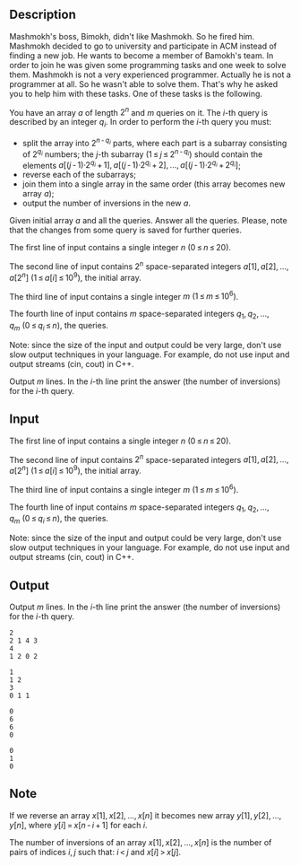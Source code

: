 ## Description

<div><p><span class="tex-font-style-it">Mashmokh's boss, Bimokh, didn't like Mashmokh. So he fired him. Mashmokh decided to go to university and participate in ACM instead of finding a new job. He wants to become a member of Bamokh's team. In order to join he was given some programming tasks and one week to solve them. Mashmokh is not a very experienced programmer. Actually he is not a programmer at all. So he wasn't able to solve them. That's why he asked you to help him with these tasks. One of these tasks is the following.</span></p><p>You have an array <span class="tex-span"><i>a</i></span> of length <span class="tex-span">2<sup class="upper-index"><i>n</i></sup></span> and <span class="tex-span"><i>m</i></span> queries on it. The <span class="tex-span"><i>i</i></span>-th query is described by an integer <span class="tex-span"><i>q</i><sub class="lower-index"><i>i</i></sub></span>. In order to perform the <span class="tex-span"><i>i</i></span>-th query you must:</p><ul> <li> split the array into <span class="tex-span">2<sup class="upper-index"><i>n</i> - <i>q</i><sub class="lower-index"><i>i</i></sub></sup></span> parts, where each part is a subarray consisting of <span class="tex-span">2<sup class="upper-index"><i>q</i><sub class="lower-index"><i>i</i></sub></sup></span> numbers; the <span class="tex-span"><i>j</i></span>-th subarray <span class="tex-span">(1 ≤ <i>j</i> ≤ 2<sup class="upper-index"><i>n</i> - <i>q</i><sub class="lower-index"><i>i</i></sub></sup>)</span> should contain the elements <span class="tex-span"><i>a</i>[(<i>j</i> - 1)·2<sup class="upper-index"><i>q</i><sub class="lower-index"><i>i</i></sub></sup> + 1], <i>a</i>[(<i>j</i> - 1)·2<sup class="upper-index"><i>q</i><sub class="lower-index"><i>i</i></sub></sup> + 2], ..., <i>a</i>[(<i>j</i> - 1)·2<sup class="upper-index"><i>q</i><sub class="lower-index"><i>i</i></sub></sup> + 2<sup class="upper-index"><i>q</i><sub class="lower-index"><i>i</i></sub></sup>]</span>; </li><li> reverse each of the subarrays; </li><li> join them into a single array in the same order (this array becomes new array <span class="tex-span"><i>a</i></span>); </li><li> output the number of inversions in the new <span class="tex-span"><i>a</i></span>. </li></ul><p>Given initial array <span class="tex-span"><i>a</i></span> and all the queries. Answer all the queries. Please, note that the changes from some query is saved for further queries.</p></div><div class="input-specification"><p>The first line of input contains a single integer <span class="tex-span"><i>n</i>&nbsp;(0 ≤ <i>n</i> ≤ 20)</span>. </p><p>The second line of input contains <span class="tex-span">2<sup class="upper-index"><i>n</i></sup></span> space-separated integers <span class="tex-span"><i>a</i>[1], <i>a</i>[2], ..., <i>a</i>[2<sup class="upper-index"><i>n</i></sup>]&nbsp;(1 ≤ <i>a</i>[<i>i</i>] ≤ 10<sup class="upper-index">9</sup>)</span>, the initial array.</p><p>The third line of input contains a single integer <span class="tex-span"><i>m</i>&nbsp;(1 ≤ <i>m</i> ≤ 10<sup class="upper-index">6</sup>)</span>. </p><p>The fourth line of input contains <span class="tex-span"><i>m</i></span> space-separated integers <span class="tex-span"><i>q</i><sub class="lower-index">1</sub>, <i>q</i><sub class="lower-index">2</sub>, ..., <i>q</i><sub class="lower-index"><i>m</i></sub>&nbsp;(0 ≤ <i>q</i><sub class="lower-index"><i>i</i></sub> ≤ <i>n</i>)</span>, the queries.</p><p><span class="tex-font-style-bf">Note</span>: since the size of the input and output could be very large, don't use slow output techniques in your language. For example, do not use input and output streams (cin, cout) in C++.</p></div><div class="output-specification"><p>Output <span class="tex-span"><i>m</i></span> lines. In the <span class="tex-span"><i>i</i></span>-th line print the answer (the number of inversions) for the <span class="tex-span"><i>i</i></span>-th query.</p></div>

## Input

<p>The first line of input contains a single integer <span class="tex-span"><i>n</i>&nbsp;(0 ≤ <i>n</i> ≤ 20)</span>. </p><p>The second line of input contains <span class="tex-span">2<sup class="upper-index"><i>n</i></sup></span> space-separated integers <span class="tex-span"><i>a</i>[1], <i>a</i>[2], ..., <i>a</i>[2<sup class="upper-index"><i>n</i></sup>]&nbsp;(1 ≤ <i>a</i>[<i>i</i>] ≤ 10<sup class="upper-index">9</sup>)</span>, the initial array.</p><p>The third line of input contains a single integer <span class="tex-span"><i>m</i>&nbsp;(1 ≤ <i>m</i> ≤ 10<sup class="upper-index">6</sup>)</span>. </p><p>The fourth line of input contains <span class="tex-span"><i>m</i></span> space-separated integers <span class="tex-span"><i>q</i><sub class="lower-index">1</sub>, <i>q</i><sub class="lower-index">2</sub>, ..., <i>q</i><sub class="lower-index"><i>m</i></sub>&nbsp;(0 ≤ <i>q</i><sub class="lower-index"><i>i</i></sub> ≤ <i>n</i>)</span>, the queries.</p><p><span class="tex-font-style-bf">Note</span>: since the size of the input and output could be very large, don't use slow output techniques in your language. For example, do not use input and output streams (cin, cout) in C++.</p>

## Output

<p>Output <span class="tex-span"><i>m</i></span> lines. In the <span class="tex-span"><i>i</i></span>-th line print the answer (the number of inversions) for the <span class="tex-span"><i>i</i></span>-th query.</p>





```input1
2
2 1 4 3
4
1 2 0 2

```




```input2
1
1 2
3
0 1 1

```




```output1
0
6
6
0

```




```output2
0
1
0

```



## Note

<p>If we reverse an array <span class="tex-span"><i>x</i>[1], <i>x</i>[2], ..., <i>x</i>[<i>n</i>]</span> it becomes new array <span class="tex-span"><i>y</i>[1], <i>y</i>[2], ..., <i>y</i>[<i>n</i>]</span>, where <span class="tex-span"><i>y</i>[<i>i</i>] = <i>x</i>[<i>n</i> - <i>i</i> + 1]</span> for each <span class="tex-span"><i>i</i></span>.</p><p>The number of inversions of an array <span class="tex-span"><i>x</i>[1], <i>x</i>[2], ..., <i>x</i>[<i>n</i>]</span> is the number of pairs of indices <span class="tex-span"><i>i</i>, <i>j</i></span> such that: <span class="tex-span"><i>i</i> &lt; <i>j</i></span> and <span class="tex-span"><i>x</i>[<i>i</i>] &gt; <i>x</i>[<i>j</i>]</span>.</p>
